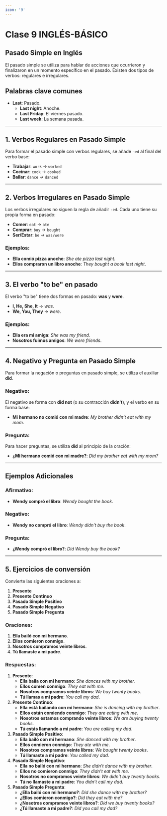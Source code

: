 ```yaml
---
icon: '9'
---
```


# Clase 9 INGLÉS-BÁSICO

## Pasado Simple en Inglés

El pasado simple se utiliza para hablar de acciones que ocurrieron y finalizaron en un momento específico en el pasado. Existen dos tipos de verbos: regulares e irregulares.

## Palabras clave comunes

* **Last**: Pasado.
  * **Last night**: Anoche.
  * **Last Friday**: El viernes pasado.
  * **Last week**: La semana pasada.

***

## 1. Verbos Regulares en Pasado Simple

Para formar el pasado simple con verbos regulares, se añade `-ed` al final del verbo base:

* **Trabajar**: `work` → `worked`
* **Cocinar**: `cook` → `cooked`
* **Bailar**: `dance` → `danced`

***

## 2. Verbos Irregulares en Pasado Simple

Los verbos irregulares no siguen la regla de añadir `-ed`. Cada uno tiene su propia forma en pasado:

* **Comer**: `eat` → `ate`
* **Comprar**: `buy` → `bought`
* **Ser/Estar**: `be` → `was/were`

### Ejemplos:

* **Ella comió pizza anoche**: _She ate pizza last night_.
* **Ellos compraron un libro anoche**: _They bought a book last night_.

***

## 3. El verbo "to be" en pasado

El verbo "to be" tiene dos formas en pasado: **was** y **were**.

* **I, He, She, It** → _was_.
* **We, You, They** → _were_.

### Ejemplos:

* **Ella era mi amiga**: _She was my friend_.
* **Nosotros fuimos amigos**: _We were friends_.

***

## 4. Negativo y Pregunta en Pasado Simple

Para formar la negación o preguntas en pasado simple, se utiliza el auxiliar **did**.

### Negativo:

El negativo se forma con **did not** (o su contracción **didn't**), y el verbo en su forma base:

* **Mi hermano no comió con mi madre**: _My brother didn’t eat with my mom_.

### Pregunta:

Para hacer preguntas, se utiliza **did** al principio de la oración:

* **¿Mi hermano comió con mi madre?**: _Did my brother eat with my mom?_

***

## Ejemplos Adicionales

### Afirmativo:

* **Wendy compró el libro**: _Wendy bought the book_.

### Negativo:

* **Wendy no compró el libro**: _Wendy didn’t buy the book_.

### Pregunta:

* **¿Wendy compró el libro?**: _Did Wendy buy the book?_

***

## 5. Ejercicios de conversión

Convierte las siguientes oraciones a:

1. **Presente**
2. **Presente Continuo**
3. **Pasado Simple Positivo**
4. **Pasado Simple Negativo**
5. **Pasado Simple Pregunta**

### Oraciones:

1. **Ella bailó con mi hermano**.
2. **Ellos comieron conmigo**.
3. **Nosotros compramos veinte libros**.
4. **Tú llamaste a mi padre**.

### Respuestas:

1. **Presente**:
   * **Ella baila con mi hermano**: _She dances with my brother_.
   * **Ellos comen conmigo**: _They eat with me_.
   * **Nosotros compramos veinte libros**: _We buy twenty books_.
   * **Tú llamas a mi padre**: _You call my dad_.
2. **Presente Continuo**:
   * **Ella está bailando con mi hermano**: _She is dancing with my brother_.
   * **Ellos están comiendo conmigo**: _They are eating with me_.
   * **Nosotros estamos comprando veinte libros**: _We are buying twenty books_.
   * **Tú estás llamando a mi padre**: _You are calling my dad_.
3. **Pasado Simple Positivo**:
   * **Ella bailó con mi hermano**: _She danced with my brother_.
   * **Ellos comieron conmigo**: _They ate with me_.
   * **Nosotros compramos veinte libros**: _We bought twenty books_.
   * **Tú llamaste a mi padre**: _You called my dad_.
4. **Pasado Simple Negativo**:
   * **Ella no bailó con mi hermano**: _She didn’t dance with my brother_.
   * **Ellos no comieron conmigo**: _They didn’t eat with me_.
   * **Nosotros no compramos veinte libros**: _We didn’t buy twenty books_.
   * **Tú no llamaste a mi padre**: _You didn’t call my dad_.
5. **Pasado Simple Pregunta**:
   * **¿Ella bailó con mi hermano?**: _Did she dance with my brother?_
   * **¿Ellos comieron conmigo?**: _Did they eat with me?_
   * **¿Nosotros compramos veinte libros?**: _Did we buy twenty books?_
   * **¿Tú llamaste a mi padre?**: _Did you call my dad?_

